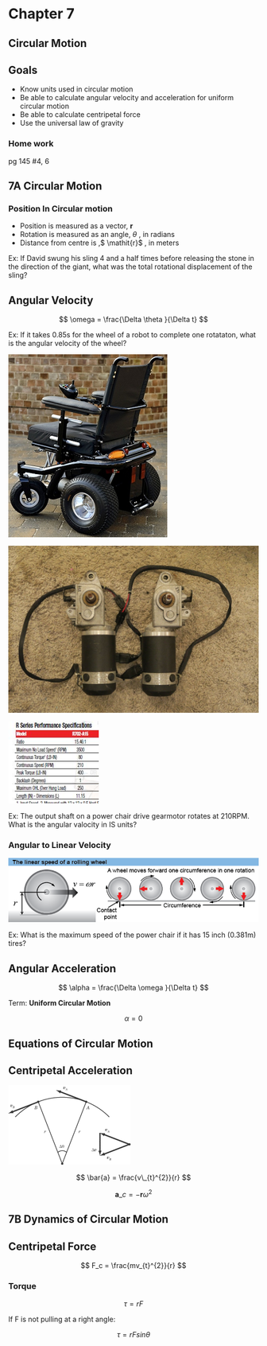 # Chapter 7
## Circular Motion



## Goals

- Know units used in circular motion
- Be able to calculate angular velocity and acceleration for uniform circular motion
- Be able to calculate centripetal force
- Use the universal law of gravity



### Home work
pg 145 #4, 6



## **7A** Circular Motion



### Position In Circular motion

* Position is measured as a vector, $\mathbf{r}$
* Rotation is measured as an angle, $\theta$ , in radians
* Distance from centre is ,$ \mathit{r}$ , in meters



Ex: If David swung his sling 4 and a half times before releasing the stone in the direction of the giant, what was the total rotational displacement of the sling?



## Angular Velocity

$$ \omega = \frac{\Delta \theta }{\Delta t} $$



Ex: If it takes 0.85s for the wheel of a robot to complete one rotataton, what is the angular velocity of the wheel?



![](BM3-drive-small.jpg)



![](s-l1600.jpg)



![](R702-A15.JPG)



Ex: The output shaft on a power chair drive gearmotor rotates at 210RPM. What is the angular valocity in IS units?



### Angular to Linear Velocity 

![](LinearSpeedWheel.png)



Ex: What is the maximum speed of the power chair if it has 15 inch (0.381m) tires?



## Angular Acceleration

$$ \alpha  = \frac{\Delta \omega }{\Delta t} $$



Term: **Uniform Circular Motion**

$$ \alpha = 0 $$



## Equations of Circular Motion


 
## Centripetal Acceleration

![](deltav.gif)



$$ \bar{a} = \frac{v\_{t}^{2}}{r} $$

$$ \mathbf{a}\_{c} = -\mathbf{r}\omega^{2} $$



## **7B** Dynamics of Circular Motion



## Centripetal Force

$$ F_c = \frac{mv_{t}^{2}}{r} $$



### Torque

$$ \tau = rF  $$

If F is not pulling at a right angle:

$$ \tau = rF sin\theta  $$



